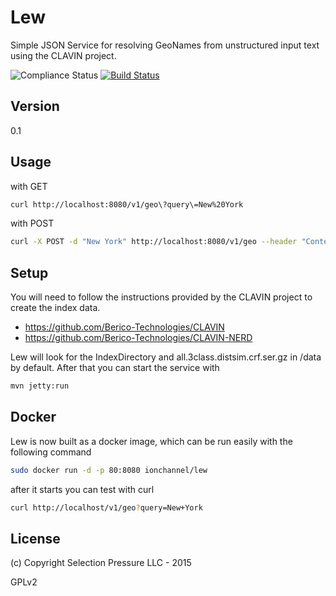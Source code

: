 Lew
=========

Simple JSON Service for resolving GeoNames from unstructured input text using the CLAVIN project.

![Compliance Status](https://api.ionchannel.io/v1/analysis/getProject?account_id=cf47e4d1-1926-4990-8ef8-f326be59d6fc&apikey=9a684743a58b4110c14d5279d3f868ba&project_id=9dd5f8fe-4a08-4799-8cfe-4e5813fd845e&format=badge) [![Build Status](https://travis-ci.org/ion-channel/java-lew.svg?branch=master)](https://travis-ci.org/ion-channel/java-lew)


Version
-

0.1

Usage
-

with GET

```sh
curl http://localhost:8080/v1/geo\?query\=New%20York
```

with POST

```sh
curl -X POST -d "New York" http://localhost:8080/v1/geo --header "Content-Type:text/plain"
```

Setup
-
You will need to follow the instructions provided by the CLAVIN project to create the index data.

* https://github.com/Berico-Technologies/CLAVIN
* https://github.com/Berico-Technologies/CLAVIN-NERD

Lew will look for the IndexDirectory and all.3class.distsim.crf.ser.gz in /data by default. After that
you can start the service with

```sh
mvn jetty:run
```


Docker
-

Lew is now built as a docker image, which can be run easily with the following
command

```sh
sudo docker run -d -p 80:8080 ionchannel/lew
```
after it starts you can test with curl

```sh
curl http://localhost/v1/geo?query=New+York
```

License
-
(c) Copyright Selection Pressure LLC - 2015

GPLv2
